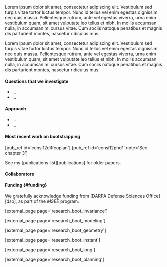 Lorem ipsum dolor sit amet, consectetur adipiscing elit. Vestibulum sed turpis vitae tortor luctus tempor. Nunc id tellus vel enim egestas dignissim nec quis massa. Pellentesque rutrum, ante vel egestas viverra, urna enim vestibulum quam, sit amet vulputate leo tellus et nibh. In mollis accumsan nulla, in accumsan mi cursus vitae. Cum sociis natoque penatibus et magnis dis parturient montes, nascetur ridiculus mus.

Lorem ipsum dolor sit amet, consectetur adipiscing elit. Vestibulum sed turpis vitae tortor luctus tempor. Nunc id tellus vel enim egestas dignissim nec quis massa. Pellentesque rutrum, ante vel egestas viverra, urna enim vestibulum quam, sit amet vulputate leo tellus et nibh. In mollis accumsan nulla, in accumsan mi cursus vitae. Cum sociis natoque penatibus et magnis dis parturient montes, nascetur ridiculus mus.

#### Questions that we investigate

- ... 
- ... 


#### Approach

- ... 
- ... 

#### Most recent work on bootstrapping

[pub_ref id='censi12diffeoplan']
[pub_ref id='censi12phd1' note='See chapter 3']

See my [publications list][publications] for older papers.

#### Collaborators


#### Funding  {#funding}


We gratefully acknowledge funding from [DARPA Defense Sciences Office][dso], 
as part of the *MSEE* program.

<!-- TODO: add NRI -->

[external_page page='research_boot_invariance']

[external_page page='research_boot_modeling']

[external_page page='research_boot_geometry']

[external_page page='research_boot_instant']

[external_page page='research_boot_long']

[external_page page='research_boot_planning']

<div markdown=0>
<style type='text/css'>
    /*<div class='topic-spotlight'>
        <img class='highlight-picture' src=""/>
    </div>*/

    div.topic-spotlight { 
            display: block; 
            float: right; 
            margin-right: -7em;
            border: solid 1px black;
    }
    img.highlight-picture { width: 15em; 
        /*border: solid 1px gray;*/
    }
</style>
</div>